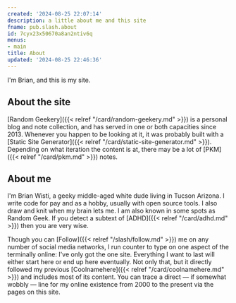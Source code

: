 ```yaml
---
created: '2024-08-25 22:07:14'
description: a little about me and this site
fname: pub.slash.about
id: 7cyx23x50670a8an2ntiv6q
menus:
- main
title: About
updated: '2024-08-25 22:46:36'
---
```


I'm Brian, and this is my site.
<!--more-->

## About the site

[Random Geekery]({{< relref "/card/random-geekery.md" >}}) is a personal blog and note collection, and has served in one or both capacities since 2013. Whenever you happen to be looking at it, it was probably built with a [Static Site Generator]({{< relref "/card/static-site-generator.md" >}}). Depending on what iteration the content is at, there may be a lot of [PKM]({{< relref "/card/pkm.md" >}}) notes.

## About me

I'm Brian Wisti, a geeky middle-aged white dude living in Tucson Arizona. I write code for pay and as a hobby, usually with open source tools. I also draw and knit when my brain lets me. I am also known in some spots as Random Geek. If you detect a subtext of [ADHD]({{< relref "/card/adhd.md" >}}) then you are very wise.

Though you can [Follow]({{< relref "/slash/follow.md" >}}) me on any number of social media networks, I run counter to type on one aspect of the terminally online: I've only got the one site. Everything I want to last will either start here or end up here eventually. Not only that, but it directly followed my previous [Coolnamehere]({{< relref "/card/coolnamehere.md" >}}) and includes most of its content. You can trace a direct — if somewhat wobbly — line for my online existence from 2000 to the present via the pages on this site.
